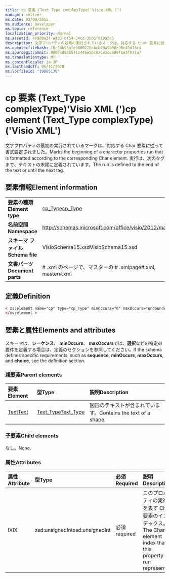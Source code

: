 ```yaml
---
title: cp 要素 (Text_Type complexType)'Visio XML (')
manager: soliver
ms.date: 03/09/2015
ms.audience: Developer
ms.topic: reference
localization_priority: Normal
ms.assetid: 4edd0a3f-e433-bf54-34cd-3b05fd10a5a5
description: 文字プロパティの最初の実行されているマークは、対応する Char 要素に従って書式設定されました。 実行は、次のタグまで、テキストの末尾に定義されています。
ms.openlocfilehash: 16e5bb94afeb860220c6cb49a9b98e36e45d76cd
ms.sourcegitcommit: 9d60cd82b5413446e5bc8ace2cd689f683fb41a7
ms.translationtype: MT
ms.contentlocale: ja-JP
ms.lasthandoff: 06/11/2018
ms.locfileid: "19805138"
---
```

# <a name="cp-element-texttype-complextype-visio-xml"></a><span data-ttu-id="d39d0-104">cp 要素 (Text_Type complexType)'Visio XML (')</span><span class="sxs-lookup"><span data-stu-id="d39d0-104">cp element (Text_Type complexType) ('Visio XML')</span></span>

<span data-ttu-id="d39d0-105">文字プロパティの最初の実行されているマークは、対応する Char 要素に従って書式設定されました。</span><span class="sxs-lookup"><span data-stu-id="d39d0-105">Marks the beginning of a character properties run that is formatted according to the corresponding Char element.</span></span> <span data-ttu-id="d39d0-106">実行は、次のタグまで、テキストの末尾に定義されています。</span><span class="sxs-lookup"><span data-stu-id="d39d0-106">The run is defined to the end of the text or until the next tag.</span></span>
  
## <a name="element-information"></a><span data-ttu-id="d39d0-107">要素情報</span><span class="sxs-lookup"><span data-stu-id="d39d0-107">Element information</span></span>

|||
|:-----|:-----|
|<span data-ttu-id="d39d0-108">**要素の種類**</span><span class="sxs-lookup"><span data-stu-id="d39d0-108">**Element type**</span></span> <br/> |[<span data-ttu-id="d39d0-109">cp_Type</span><span class="sxs-lookup"><span data-stu-id="d39d0-109">cp_Type</span></span>](cp_type-complextypevisio-xml.md) <br/> |
|<span data-ttu-id="d39d0-110">**名前空間**</span><span class="sxs-lookup"><span data-stu-id="d39d0-110">**Namespace**</span></span> <br/> |http://schemas.microsoft.com/office/visio/2012/main  <br/> |
|<span data-ttu-id="d39d0-111">**スキーマ ファイル**</span><span class="sxs-lookup"><span data-stu-id="d39d0-111">**Schema file**</span></span> <br/> |<span data-ttu-id="d39d0-112">VisioSchema15.xsd</span><span class="sxs-lookup"><span data-stu-id="d39d0-112">VisioSchema15.xsd</span></span>  <br/> |
|<span data-ttu-id="d39d0-113">**文書パーツ**</span><span class="sxs-lookup"><span data-stu-id="d39d0-113">**Document parts**</span></span> <br/> |<span data-ttu-id="d39d0-114"># .xml のページで、マスターの # .xml</span><span class="sxs-lookup"><span data-stu-id="d39d0-114">page#.xml, master#.xml</span></span>  <br/> |
   
## <a name="definition"></a><span data-ttu-id="d39d0-115">定義</span><span class="sxs-lookup"><span data-stu-id="d39d0-115">Definition</span></span>

```XML
< xs:element name="cp" type="cp_Type" minOccurs="0" maxOccurs="unbounded" >
</xs:element >
```

## <a name="elements-and-attributes"></a><span data-ttu-id="d39d0-116">要素と属性</span><span class="sxs-lookup"><span data-stu-id="d39d0-116">Elements and attributes</span></span>

<span data-ttu-id="d39d0-117">スキーマは、**シーケンス**、 **minOccurs**、 **maxOccurs**では、**選択**などの特定の要件を定義する場合は、定義のセクションを参照してください。</span><span class="sxs-lookup"><span data-stu-id="d39d0-117">If the schema defines specific requirements, such as **sequence**, **minOccurs**, **maxOccurs**, and **choice**, see the definition section.</span></span> 
  
### <a name="parent-elements"></a><span data-ttu-id="d39d0-118">親要素</span><span class="sxs-lookup"><span data-stu-id="d39d0-118">Parent elements</span></span>

|<span data-ttu-id="d39d0-119">**要素**</span><span class="sxs-lookup"><span data-stu-id="d39d0-119">**Element**</span></span>|<span data-ttu-id="d39d0-120">**型**</span><span class="sxs-lookup"><span data-stu-id="d39d0-120">**Type**</span></span>|<span data-ttu-id="d39d0-121">**説明**</span><span class="sxs-lookup"><span data-stu-id="d39d0-121">**Description**</span></span>|
|:-----|:-----|:-----|
|[<span data-ttu-id="d39d0-122">Text</span><span class="sxs-lookup"><span data-stu-id="d39d0-122">Text</span></span>](text-element-shapesheet_type-complextypevisio-xml.md) <br/> |[<span data-ttu-id="d39d0-123">Text_Type</span><span class="sxs-lookup"><span data-stu-id="d39d0-123">Text_Type</span></span>](text_type-complextypevisio-xml.md) <br/> |<span data-ttu-id="d39d0-124">図形のテキストが含まれています。</span><span class="sxs-lookup"><span data-stu-id="d39d0-124">Contains the text of a shape.</span></span>  <br/> |
   
### <a name="child-elements"></a><span data-ttu-id="d39d0-125">子要素</span><span class="sxs-lookup"><span data-stu-id="d39d0-125">Child elements</span></span>

<span data-ttu-id="d39d0-126">なし。</span><span class="sxs-lookup"><span data-stu-id="d39d0-126">None.</span></span>
  
### <a name="attributes"></a><span data-ttu-id="d39d0-127">属性</span><span class="sxs-lookup"><span data-stu-id="d39d0-127">Attributes</span></span>

|<span data-ttu-id="d39d0-128">**属性**</span><span class="sxs-lookup"><span data-stu-id="d39d0-128">**Attribute**</span></span>|<span data-ttu-id="d39d0-129">**型**</span><span class="sxs-lookup"><span data-stu-id="d39d0-129">**Type**</span></span>|<span data-ttu-id="d39d0-130">**必須**</span><span class="sxs-lookup"><span data-stu-id="d39d0-130">**Required**</span></span>|<span data-ttu-id="d39d0-131">**説明**</span><span class="sxs-lookup"><span data-stu-id="d39d0-131">**Description**</span></span>|<span data-ttu-id="d39d0-132">**使用可能な値**</span><span class="sxs-lookup"><span data-stu-id="d39d0-132">**Possible values**</span></span>|
|:-----|:-----|:-----|:-----|:-----|
|<span data-ttu-id="d39d0-133">IX</span><span class="sxs-lookup"><span data-stu-id="d39d0-133">IX</span></span>  <br/> |<span data-ttu-id="d39d0-134">xsd:unsignedInt</span><span class="sxs-lookup"><span data-stu-id="d39d0-134">xsd:unsignedInt</span></span>  <br/> |<span data-ttu-id="d39d0-135">必須</span><span class="sxs-lookup"><span data-stu-id="d39d0-135">required</span></span>  <br/> |<span data-ttu-id="d39d0-136">このプロパティの実行を表す Char 要素のインデックス。</span><span class="sxs-lookup"><span data-stu-id="d39d0-136">The Char element index that this property run represents.</span></span>  <br/> |<span data-ttu-id="d39d0-137">Xsd:unsignedInt の値を入力します。</span><span class="sxs-lookup"><span data-stu-id="d39d0-137">Values of the xsd:unsignedInt type.</span></span>  <br/> |
   


